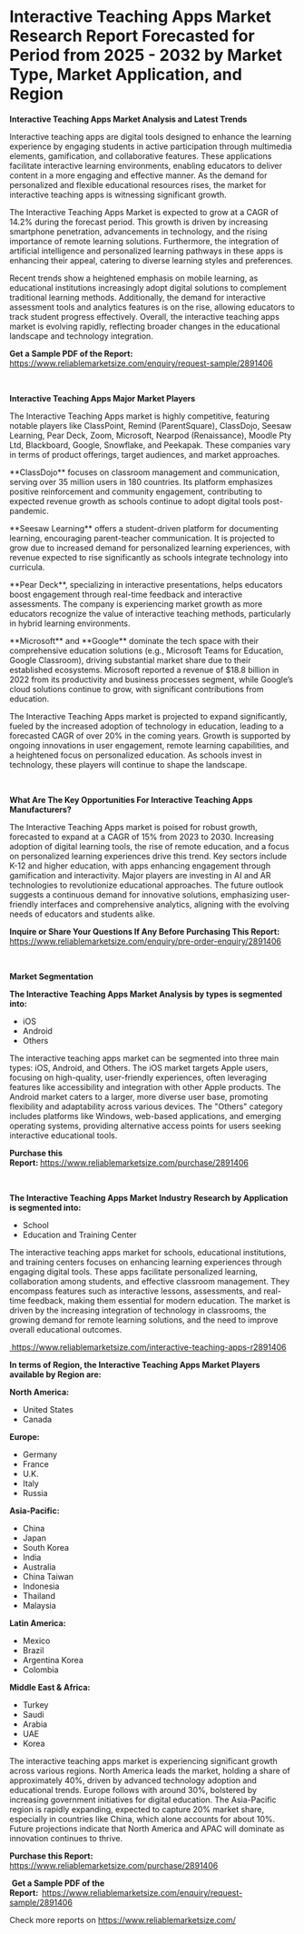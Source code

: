<p><h1>Interactive Teaching Apps Market Research Report Forecasted for Period from 2025 -  2032 by Market Type, Market Application, and Region</h1></p><p><strong>Interactive Teaching Apps Market Analysis and Latest Trends</strong></p>
<p><p>Interactive teaching apps are digital tools designed to enhance the learning experience by engaging students in active participation through multimedia elements, gamification, and collaborative features. These applications facilitate interactive learning environments, enabling educators to deliver content in a more engaging and effective manner. As the demand for personalized and flexible educational resources rises, the market for interactive teaching apps is witnessing significant growth.</p><p>The Interactive Teaching Apps Market is expected to grow at a CAGR of 14.2% during the forecast period. This growth is driven by increasing smartphone penetration, advancements in technology, and the rising importance of remote learning solutions. Furthermore, the integration of artificial intelligence and personalized learning pathways in these apps is enhancing their appeal, catering to diverse learning styles and preferences. </p><p>Recent trends show a heightened emphasis on mobile learning, as educational institutions increasingly adopt digital solutions to complement traditional learning methods. Additionally, the demand for interactive assessment tools and analytics features is on the rise, allowing educators to track student progress effectively. Overall, the interactive teaching apps market is evolving rapidly, reflecting broader changes in the educational landscape and technology integration.</p></p>
<p><strong>Get a Sample PDF of the Report:&nbsp;</strong> <a href="https://www.reliablemarketsize.com/enquiry/request-sample/2891406?utm_campaign=3126&utm_medium=2&utm_source=Github&utm_content=ia&utm_term=14032025&utm_id=interactive-teaching-apps">https://www.reliablemarketsize.com/enquiry/request-sample/2891406</a></p>
<p>&nbsp;</p>
<p><strong>Interactive Teaching Apps Major Market Players</strong></p>
<p><p>The Interactive Teaching Apps market is highly competitive, featuring notable players like ClassPoint, Remind (ParentSquare), ClassDojo, Seesaw Learning, Pear Deck, Zoom, Microsoft, Nearpod (Renaissance), Moodle Pty Ltd, Blackboard, Google, Snowflake, and Peekapak. These companies vary in terms of product offerings, target audiences, and market approaches.</p><p>**ClassDojo** focuses on classroom management and communication, serving over 35 million users in 180 countries. Its platform emphasizes positive reinforcement and community engagement, contributing to expected revenue growth as schools continue to adopt digital tools post-pandemic.</p><p>**Seesaw Learning** offers a student-driven platform for documenting learning, encouraging parent-teacher communication. It is projected to grow due to increased demand for personalized learning experiences, with revenue expected to rise significantly as schools integrate technology into curricula.</p><p>**Pear Deck**, specializing in interactive presentations, helps educators boost engagement through real-time feedback and interactive assessments. The company is experiencing market growth as more educators recognize the value of interactive teaching methods, particularly in hybrid learning environments.</p><p>**Microsoft** and **Google** dominate the tech space with their comprehensive education solutions (e.g., Microsoft Teams for Education, Google Classroom), driving substantial market share due to their established ecosystems. Microsoft reported a revenue of $18.8 billion in 2022 from its productivity and business processes segment, while Google’s cloud solutions continue to grow, with significant contributions from education.</p><p>The Interactive Teaching Apps market is projected to expand significantly, fueled by the increased adoption of technology in education, leading to a forecasted CAGR of over 20% in the coming years. Growth is supported by ongoing innovations in user engagement, remote learning capabilities, and a heightened focus on personalized education. As schools invest in technology, these players will continue to shape the landscape.</p></p>
<p>&nbsp;</p>
<p><strong>What Are The Key Opportunities For Interactive Teaching Apps Manufacturers?</strong></p>
<p><p>The Interactive Teaching Apps market is poised for robust growth, forecasted to expand at a CAGR of 15% from 2023 to 2030. Increasing adoption of digital learning tools, the rise of remote education, and a focus on personalized learning experiences drive this trend. Key sectors include K-12 and higher education, with apps enhancing engagement through gamification and interactivity. Major players are investing in AI and AR technologies to revolutionize educational approaches. The future outlook suggests a continuous demand for innovative solutions, emphasizing user-friendly interfaces and comprehensive analytics, aligning with the evolving needs of educators and students alike.</p></p>
<p><strong>Inquire or Share Your Questions If Any Before Purchasing This Report:</strong> <a href="https://www.reliablemarketsize.com/enquiry/pre-order-enquiry/2891406?utm_campaign=3126&utm_medium=2&utm_source=Github&utm_content=ia&utm_term=14032025&utm_id=interactive-teaching-apps">https://www.reliablemarketsize.com/enquiry/pre-order-enquiry/2891406</a></p>
<p>&nbsp;</p>
<p><strong>Market Segmentation</strong></p>
<p><strong>The Interactive Teaching Apps Market Analysis by types is segmented into:</strong></p>
<p><ul><li>iOS</li><li>Android</li><li>Others</li></ul></p>
<p><p>The interactive teaching apps market can be segmented into three main types: iOS, Android, and Others. The iOS market targets Apple users, focusing on high-quality, user-friendly experiences, often leveraging features like accessibility and integration with other Apple products. The Android market caters to a larger, more diverse user base, promoting flexibility and adaptability across various devices. The "Others" category includes platforms like Windows, web-based applications, and emerging operating systems, providing alternative access points for users seeking interactive educational tools.</p></p>
<p><strong>Purchase this Report:&nbsp;</strong><a href="https://www.reliablemarketsize.com/purchase/2891406?utm_campaign=3126&utm_medium=2&utm_source=Github&utm_content=ia&utm_term=14032025&utm_id=interactive-teaching-apps">https://www.reliablemarketsize.com/purchase/2891406</a></p>
<p>&nbsp;</p>
<p><strong>The Interactive Teaching Apps Market Industry Research by Application is segmented into:</strong></p>
<p><ul><li>School</li><li>Education and Training Center</li></ul></p>
<p><p>The interactive teaching apps market for schools, educational institutions, and training centers focuses on enhancing learning experiences through engaging digital tools. These apps facilitate personalized learning, collaboration among students, and effective classroom management. They encompass features such as interactive lessons, assessments, and real-time feedback, making them essential for modern education. The market is driven by the increasing integration of technology in classrooms, the growing demand for remote learning solutions, and the need to improve overall educational outcomes.</p></p>
<p><a href="https://www.reliablemarketsize.com/interactive-teaching-apps-r2891406?utm_campaign=3126&utm_medium=2&utm_source=Github&utm_content=ia&utm_term=14032025&utm_id=interactive-teaching-apps">&nbsp;https://www.reliablemarketsize.com/interactive-teaching-apps-r2891406</a></p>
<p><strong>In terms of Region, the Interactive Teaching Apps Market Players available by Region are:</strong></p>
<p>
    <p> <strong> North America: </strong>
        <ul>
            <li>United States</li>
            <li>Canada</li>
        </ul>
        </p> 
    <p> <strong> Europe: </strong>
        <ul>
            <li>Germany</li>
            <li>France</li>
            <li>U.K.</li>
            <li>Italy</li>
            <li>Russia</li>
        </ul>
        </p> 
    <p> <strong> Asia-Pacific: </strong>
        <ul>
            <li>China</li>
            <li>Japan</li>
            <li>South Korea</li>
            <li>India</li>
            <li>Australia</li>
            <li>China Taiwan</li>
            <li>Indonesia</li>
            <li>Thailand</li>
            <li>Malaysia</li>
        </ul>
        </p> 
    <p> <strong> Latin America: </strong>
        <ul>
            <li>Mexico</li>
            <li>Brazil</li>
            <li>Argentina Korea</li>
            <li>Colombia</li>
        </ul>
        </p> 
    <p> <strong> Middle East & Africa: </strong>
        <ul>
            <li>Turkey</li>
            <li>Saudi</li>
            <li>Arabia</li>
            <li>UAE</li>
            <li>Korea</li>
        </ul>
    </p>
    </p>
<p><p>The interactive teaching apps market is experiencing significant growth across various regions. North America leads the market, holding a share of approximately 40%, driven by advanced technology adoption and educational trends. Europe follows with around 30%, bolstered by increasing government initiatives for digital education. The Asia-Pacific region is rapidly expanding, expected to capture 20% market share, especially in countries like China, which alone accounts for about 10%. Future projections indicate that North America and APAC will dominate as innovation continues to thrive.</p></p>
<p><strong>Purchase this Report: </strong><a href="https://www.reliablemarketsize.com/purchase/2891406?utm_campaign=3126&utm_medium=2&utm_source=Github&utm_content=ia&utm_term=14032025&utm_id=interactive-teaching-apps">https://www.reliablemarketsize.com/purchase/2891406</a></p>
<p>&nbsp;<strong>Get a Sample PDF of the Report:&nbsp;&nbsp;</strong><a href="https://www.reliablemarketsize.com/enquiry/request-sample/2891406?utm_campaign=3126&utm_medium=2&utm_source=Github&utm_content=ia&utm_term=14032025&utm_id=interactive-teaching-apps">https://www.reliablemarketsize.com/enquiry/request-sample/2891406</a></p>
<p><strong></strong></p>
<p>Check more reports on <a href="https://www.reliablemarketsize.com/?utm_campaign=3126&utm_medium=2&utm_source=Github&utm_content=ia&utm_term=14032025&utm_id=interactive-teaching-apps">https://www.reliablemarketsize.com/</a></p>